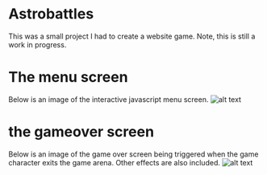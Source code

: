 # Astrobattles
This was a small project I had to create a website game. Note, this is still a work in progress.

# The menu screen
Below is an image of the interactive javascript menu screen.
![alt text](https://github.com/stangeqwq/astrobattles/)
# the gameover screen
Below is an image of the game over screen being triggered when the game character exits the game arena. Other effects are also included.
![alt text](https://github.com/stangeqwq/astrobattles/)


